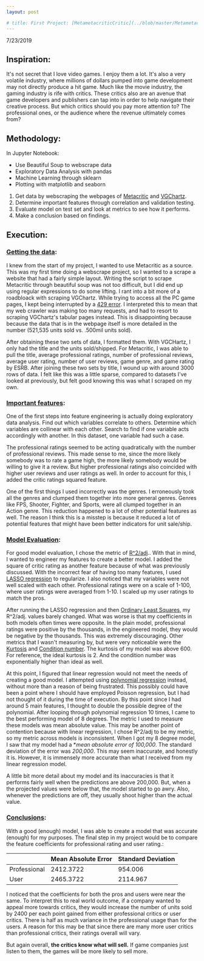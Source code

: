 ```yaml
---
layout: post

# title: First Project: [MetametacriticCritic](../blob/master/Metametacriticcritic.ipynb)
---
```

7/23/2019
## Inspiration:

It's not secret that I love video games. I enjoy them a lot. It's also a very volatile industry, where millions of dollars pumped into game development may not directly produce a hit game. Much like the movie industry, the gaming industry is rife with critics. These critics also are an avenue that game developers and publishers can tap into in order to help navigate their creative process. But which critics should you pay more attention to? The professional ones, or the audience where the revenue ultimately comes from?

## Methodology:
In Jupyter Notebook:
* Use Beautiful Soup to webscrape data
* Exploratory Data Analysis with pandas
* Machine Learning through sklearn
* Plotting with matplotlib and seaborn
1. <a name = "1">Get data</a> by webscraping the webpages of [Metacritic](www.metacritic.com) and [VGChartz](www.vgchartz.com).
2. Determine <a name="2">important features</a> through correlation and validation testing.
3. <a name = "3">Evaluate model</a> on test set and look at metrics to see how it performs.
4. Make a conclusion based on findings.

## Execution:
### [Getting the data](#1):

I knew from the start of my project, I wanted to use Metacritic as a source. This was my first time doing a webscrape project, so I wanted to a scrape a website that had a fairly simple layout. Writing the script to scrape Metacritic through beautiful soup was not too difficult, but I did end up using regular expressions to do some lifting. I rant into a bit more of a roadbloack with scraping VGChartz. While trying to access all the PC game pages, I kept being interrupted by a [429 error](https://httpstatuses.com/429). I interpreted this to mean that my web crawler was making too many requests, and had to resort to scraping VGChartz's tabular pages instead. This is disappointing because because the data that is in the webpage itself is more detailed in the number (521,535 units sold vs. .500mil units sold).

After obtaining these two sets of data, I formatted them. With VGCHartz, I only had the title and the units sold/shipped. For Metacritic, I was able to pull the title, average professional ratings, number of professional reviews, average user rating, number of user reviews, game genre, and game rating by ESRB. After joining these two sets by title, I wound up with around 3000 rows of data. I felt like this was a little sparse, compared to datasets I've looked at previously, but felt good knowing this was what I scraped on my own.

### [Important features](#2):

One of the first steps into feature engineering is actually doing exploratory data analysis. Find out which variables correlate to others. Determine which variables are collinear with each other. Search to find if one variable acts accordingly with another. In this dataset, one variable had such a case. 

The professional ratings seemed to be acting quadratically with the number of professional reviews. This made sense to me, since the more likely somebody was to rate a game high, the more likely somebody would be willing to give it a review. But higher professional ratings also coincided with higher user reviews and user ratings as well. In order to account for this, I added the critic ratings squared feature.

One of the first things I used incorrectly was the genres. I erroneously took all the genres and clumped them together into more general genres. Genres like FPS, Shooter, Fighter, and Sports, were all clumped together in an Action genre. This reduction happened to a lot of other potential features as well. The reason I think this is a misstep is because it reduced a lot of potential features that might have been better indicators for unit sale/ship.

### [Model Evaluation](#3):

For good model evaluation, I chose the metric of [R^2/adj]('https://en.wikipedia.org/wiki/Coefficient_of_determination').. With that in mind, I wanted to engineer my features to create a better model. I added the square of critic rating as another feature because of what was previously discussed. With the incorrect fear of having too many features, I used [LASSO regression]('https://www.analyticsvidhya.com/blog/2017/06/a-comprehensive-guide-for-linear-ridge-and-lasso-regression/') to regularize. I also noticed that my variables were not well scaled with each other. Professional ratings were on a scale of 1-100, where user ratings were averaged from 1-10. I scaled up my user ratings to match the pros.

After running the LASSO regression and then [Ordinary Least Squares]('http://setosa.io/ev/ordinary-least-squares-regression/'), my R^2/adj. values barely changed. What was worse is that my coefficients in both models often times were opposite. In the plain model, professional ratings were positive by the thousands, in the engineered model, they would be negative by the thousands. This was extremely discouraging. Other metrics that I wasn't measuring by, but were very noticeable were the [Kurtosis]('https://www.investopedia.com/terms/k/kurtosis.asp') and [Condition number]('https://blogs.mathworks.com/cleve/2017/07/17/what-is-the-condition-number-of-a-matrix/'). The kurtosis of my model was above 600. For reference, the ideal kurtosis is 2. And the condition number was exponentially higher than ideal as well.

At this point, I figured that linear regression would not meet the needs of creating a good model. I attempted using [polynomial regression]('https://towardsdatascience.com/polynomial-regression-bbe8b9d97491') instead, without more than a reason of being frustrated. This possibly could have been a point where I should have employed Poisson regression, but I had not thought of it during the time of execution. By this point since I had around 5 main features, I thought to double the possible degree of the polynomial. After looping through polynomial regression 10 times, I came to the best performing model of 8 degrees. The metric I used to measure these models was mean absolute value. This may be another point of contention because with linear regression, I chose R^2/adj to be my metric, so my metric across models is inconsistent. When I got my 8 degree model, I saw that my model had a **mean absolute error of 100,000*. The standard deviation of the error was *200,000*. This may seem inaccurate, and honestly it is. However, it is immensely more accurate than what I received from my linear regression model.

A little bit more detail about my model and its inaccuracies is that it performs fairly well when the predictions are above 200,000. But, when a the projected values were below that, the model started to go awry. Also, whenever the predictions are off, they usually shoot higher than the actual value.

### [Conclusions]("4"):

With a good (enough) model, I was able to create a model that was accurate (enough) for my purposes. The final step in my project would be to compare the feature coefficients for professional rating and user rating.:

|| Mean Absolute Error | Standard Deviation |
|---|---|---|
| Professional | 2412.3722           | 954.006            |
|  User        | 2465.3722           | 2114.967           |

I noticed that the coefficients for both the pros and users were near the same. To interpret this to real world outcome, if a company wanted to appeal more towards critics, they would increase the number of units sold by 2400 per each point gained from either professional critics or user critics. There is half as much variance in the professional usage than for the users. A reason for this may be that since there are many more user critics than professional critics, their ratings overall will vary.

But again overall, **the critics know what will sell.** If game companies just listen to them, the games will be more likely to sell more.
